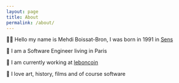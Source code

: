 ```yaml
---
layout: page
title: About
permalink: /about/
---
```


👋🏼 Hello my name is Mehdi Boissat-Bron, I was born in 1991 in [Sens](https://en.wikipedia.org/wiki/Sens)

📍 I am a Software Engineer living in Paris

💾 I am currently working at [leboncoin](https://www.leboncoin.fr/)

🍿 I love art, history, films and of course software